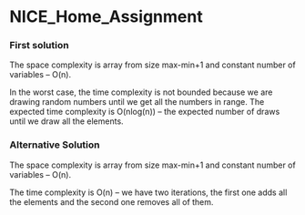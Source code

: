 # NICE_Home_Assignment

### First solution

The space complexity is array from size max-min+1 and constant number of variables – O(n).

In the worst case, the time complexity is not bounded because we are drawing random numbers until we get all the numbers in range.
The expected time complexity is O(nlog(n)) – the expected number of draws until we draw all the elements.

### Alternative Solution

The space complexity is array from size max-min+1 and constant number of variables – O(n).

The time complexity is O(n) – we have two iterations, the first one adds all the elements and the second one removes all of them.

